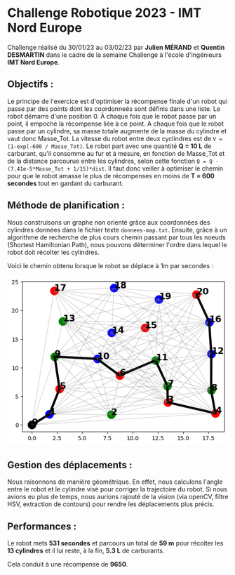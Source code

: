 # Challenge Robotique 2023 - IMT Nord Europe
 Challenge réalisé du 30/01/23 au 03/02/23 par **Julien MÉRAND** et **Quentin DESMARTIN** dans le cadre de la semaine Challenge à l'école d'ingénieurs **IMT Nord Europe**.

## Objectifs :

Le principe de l'exercice est d'optimiser la récompense finale d'un robot qui passe par des points dont les coordonneés sont définis dans une liste. Le robot démarre d'une position 0. À chaque fois que le robot passe par un point, il empoche la récompense liée à ce point.
A chaque fois que le robot passe par un cylindre, sa masse totale augmente de la masse du cylindre et vaut donc Masse_Tot. La vitesse du robot entre deux cyclindres est de ```V = (1-exp(-600 / Masse_Tot)```.
Le robot part avec une quantité **Q = 10 L** de carburant, qu'il consomme au fur et à mesure, en fonction de Masse_Tot et de la distance parcourue entre les cylindres, selon cette fonction ```Q = Q - (7.41e-5*Masse_Tot + 1/15)*dist```.
Il faut donc veiller à optimiser le chemin pour que le robot amasse le plus de récompenses en moins de **T = 600 secondes** tout en gardant du carburant.

## Méthode de planification :

Nous construisons un graphe non orienté grâce aux coordonnées des cylindres données dans le fichier texte ``donnees-map.txt``. Ensuite, grâce à un algorithme de recherche de plus cours chemin passant par tous les noeuds (Shortest Hamiltonian Path), nous pouvons déterminer l'ordre dans lequel le robot doit récolter les cylindres.

Voici le chemin obtenu lorsque le robot se déplace à 1m par secondes :

![Graph](graphe.png)

## Gestion des déplacements :

Nous raisonnons de manière géométrique. En effet, nous calculons l'angle entre le robot et le cylindre visé pour corriger la trajectoire du robot.
Si nous avions eu plus de temps, nous aurions rajouté de la vision (via openCV, filtre HSV, extraction de contours) pour rendre les déplacements plus précis.

## Performances : 

Le robot mets **531 secondes** et parcours un total de **59 m** pour récolter les **13 cylindres** et il lui reste, à la fin, **5.3 L** de carburants.  

Cela conduit à une récompense de **9650**.

